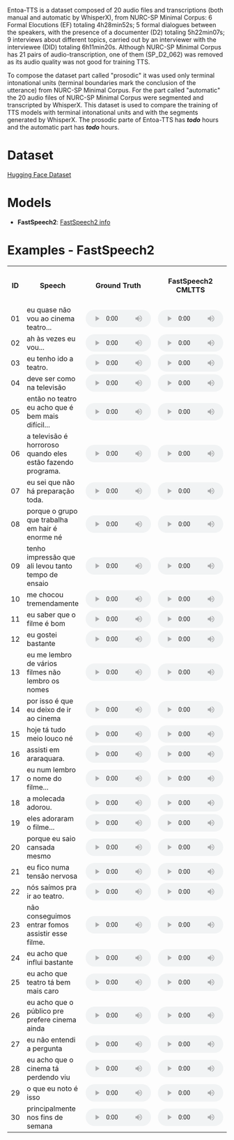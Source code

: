 Entoa-TTS is a dataset composed of 20 audio files and transcriptions (both manual and automatic by WhisperX), from NURC-SP Minimal Corpus: 6 Formal Elocutions (EF) totaling 4h28min52s; 5 formal dialogues between the speakers, with the presence of a documenter (D2) totaling 5h22min07s; 9 interviews about different topics, carried out by an interviewer with the interviewee (DID) totaling 6h11min20s. Although NURC-SP Minimal Corpus has 21 pairs of audio-transcription, one of them (SP_D2_062) was removed as its audio quality was not good for training TTS.

To compose the dataset part called "prosodic" it was used only terminal intonational units (terminal boundaries mark the conclusion of the utterance) from NURC-SP Minimal Corpus. For the part called "automatic" the 20 audio files of NURC-SP Minimal Corpus were segmented and transcripted by WhisperX. This dataset is used to compare the training of TTS models with terminal intonational units and with the segments generated by WhisperX.  The prosodic parte of Entoa-TTS has ___todo___ hours and the automatic part has ___todo___ hours.

# Dataset
[Hugging Face Dataset](https://huggingface.co/datasets/nilc-nlp/NURC-SP_ENTOA_TTS)

# Models
- **FastSpeech2**: [FastSpeech2 info](https://github.com/nilc-nlp/entoa-tts/tree/main/models/FastSpeech2)


# Examples - FastSpeech2 

<table>
  <tr>
    <th>ID</th>
    <th>Speech</th>
    <th>Ground Truth</th>
    <th>FastSpeech2 CMLTTS</th>
    <th>FastSpeech2 CMLTTS + ENTOA-PROSODIC</th>
    <th>FastSpeech2 CMLTTS + ENTOA-AUTOMATIC</th>
  </tr>
  
<tr>  
  <td>01</td> 
  <td>eu quase não vou ao cinema teatro...</td>
  <td><audio controls preload style="width: 150px; height:40px;"><source src="{{ 'experiments/ground_truth/SP_DID_234_seg_7.36_9.50.wav'}}" type="audio/mpeg"></audio></td>   
  <td><audio controls preload style="width: 150px; height:40px;"><source src="{{ 'experiments/FastSpeech2/output/cmltts/speaker_25/eu quase não vou ao cinema teatro....wav'}}" type="audio/mpeg"></audio></td>   
  <td><audio controls preload style="width: 150px; height:40px;"><source src="{{ 'experiments/FastSpeech2/output/cmltts_entoa_pros/speaker_12249/eu quase não vou ao cinema teatro....wav'}}" type="audio/mpeg"></audio></td>   
  <td><audio controls preload style="width: 150px; height:40px;"><source src="{{ 'experiments/FastSpeech2/output/cmltts_entoa_auto/speaker_12249/eu quase não vou ao cinema teatro....wav'}}" type="audio/mpeg"></audio></td>   
</tr>

<tr>  
  <td>02</td>
  <td>ah às vezes eu vou... </td>
  <td><audio controls preload style="width: 150px; height:40px;"><source src="{{ 'experiments/ground_truth/SP_DID_234_seg_9.50_10.79.wav'}}" type="audio/mpeg"></audio></td>   
  <td><audio controls preload style="width: 150px; height:40px;"><source src="{{ 'experiments/FastSpeech2/output/cmltts/speaker_25/ah às vezes eu vou... .wav'}}" type="audio/mpeg"></audio></td>   
  <td><audio controls preload style="width: 150px; height:40px;"><source src="{{ 'experiments/FastSpeech2/output/cmltts_entoa_pros/speaker_12249/ah às vezes eu vou....wav'}}" type="audio/mpeg"></audio></td>   
  <td><audio controls preload style="width: 150px; height:40px;"><source src="{{ 'experiments/FastSpeech2/output/cmltts_entoa_auto/speaker_12249/ah às vezes eu vou....wav'}}" type="audio/mpeg"></audio></td>   
</tr>

<tr>  
  <td>03</td>
  <td>eu tenho ido a teatro.</td>
  <td><audio controls preload style="width: 150px; height:40px;"><source src="{{ 'experiments/ground_truth/SP_DID_234_seg_20.58_21.49.wav'}}" type="audio/mpeg"></audio></td> 
  <td><audio controls preload style="width: 150px; height:40px;"><source src="{{ 'experiments/FastSpeech2/output/cmltts/speaker_25/eu tenho ido a teatro..wav'}}" type="audio/mpeg"></audio></td>   
  <td><audio controls preload style="width: 150px; height:40px;"><source src="{{ 'experiments/FastSpeech2/output/cmltts_entoa_pros/speaker_12249/eu tenho ido a teatro..wav'}}" type="audio/mpeg"></audio></td>   
  <td><audio controls preload style="width: 150px; height:40px;"><source src="{{ 'experiments/FastSpeech2/output/cmltts_entoa_auto/speaker_12249/eu tenho ido a teatro..wav'}}" type="audio/mpeg"></audio></td>   
</tr>

<tr>  
  <td>04</td>
  <td>deve ser como na televisão</td>
  <td><audio controls preload style="width: 150px; height:40px;"><source src="{{ 'experiments/ground_truth/SP_DID_234_seg_487.27_488.30.wav'}}" type="audio/mpeg"></audio></td> 
  <td><audio controls preload style="width: 150px; height:40px;"><source src="{{ 'experiments/FastSpeech2/output/cmltts/speaker_25/deve ser como na televisão.wav'}}" type="audio/mpeg"></audio></td>   
  <td><audio controls preload style="width: 150px; height:40px;"><source src="{{ 'experiments/FastSpeech2/output/cmltts_entoa_pros/speaker_12249/deve ser como na televisão.wav'}}" type="audio/mpeg"></audio></td>   
  <td><audio controls preload style="width: 150px; height:40px;"><source src="{{ 'experiments/FastSpeech2/output/cmltts_entoa_auto/speaker_12249/deve ser como na televisão.wav'}}" type="audio/mpeg"></audio></td>   
</tr>

<tr>  
  <td>05</td>
  <td>então no teatro eu acho que é bem mais difícil...</td>
  <td><audio controls preload style="width: 150px; height:40px;"><source src="{{ 'experiments/ground_truth/SP_DID_234_seg_567.37_570.67.wav'}}" type="audio/mpeg"></audio></td> 
  <td><audio controls preload style="width: 150px; height:40px;"><source src="{{ 'experiments/FastSpeech2/output/cmltts/speaker_25/então no teatro eu acho que é bem mais difícil....wav'}}" type="audio/mpeg"></audio></td>   
  <td><audio controls preload style="width: 150px; height:40px;"><source src="{{ 'experiments/FastSpeech2/output/cmltts_entoa_pros/speaker_12249/então no teatro eu acho que é bem mais difícil....wav'}}" type="audio/mpeg"></audio></td>   
  <td><audio controls preload style="width: 150px; height:40px;"><source src="{{ 'experiments/FastSpeech2/output/cmltts_entoa_auto/speaker_12249/então no teatro eu acho que é bem mais difícil....wav'}}" type="audio/mpeg"></audio></td>   
</tr>

<tr>  
  <td>06</td>
  <td>a televisão é horroroso quando eles estão fazendo programa.</td>
  <td><audio controls preload style="width: 150px; height:40px;"><source src="{{ 'experiments/ground_truth/SP_DID_234_seg_572.43_574.93.wav'}}" type="audio/mpeg"></audio></td> 
  <td><audio controls preload style="width: 150px; height:40px;"><source src="{{ 'experiments/FastSpeech2/output/cmltts/speaker_25/a televisão é horroroso quando eles estão fazendo programa..wav'}}" type="audio/mpeg"></audio></td>   
  <td><audio controls preload style="width: 150px; height:40px;"><source src="{{ 'experiments/FastSpeech2/output/cmltts_entoa_pros/speaker_12249/a televisão é horroroso quando eles estão fazendo programa..wav'}}" type="audio/mpeg"></audio></td>   
  <td><audio controls preload style="width: 150px; height:40px;"><source src="{{ 'experiments/FastSpeech2/output/cmltts_entoa_auto/speaker_12249/a televisão é horroroso quando eles estão fazendo programa..wav'}}" type="audio/mpeg"></audio></td>   
</tr>

<tr>  
  <td>07</td>
  <td>eu sei que não há preparação toda.</td>
  <td><audio controls preload style="width: 150px; height:40px;"><source src="{{ 'experiments/ground_truth/SP_DID_234_seg_749.16_751.35.wav'}}" type="audio/mpeg"></audio></td> 
  <td><audio controls preload style="width: 150px; height:40px;"><source src="{{ 'experiments/FastSpeech2/output/cmltts/speaker_25/eu sei que não há preparação toda..wav'}}" type="audio/mpeg"></audio></td>   
  <td><audio controls preload style="width: 150px; height:40px;"><source src="{{ 'experiments/FastSpeech2/output/cmltts_entoa_pros/speaker_12249/eu sei que não há preparação toda..wav'}}" type="audio/mpeg"></audio></td>   
  <td><audio controls preload style="width: 150px; height:40px;"><source src="{{ 'experiments/FastSpeech2/output/cmltts_entoa_auto/speaker_12249/eu sei que não há preparação toda..wav'}}" type="audio/mpeg"></audio></td>   
</tr>

<tr>  
  <td>08</td>
  <td>porque o grupo que trabalha em hair é enorme né</td>
  <td><audio controls preload style="width: 150px; height:40px;"><source src="{{ 'experiments/ground_truth/SP_DID_234_seg_791.94_793.72.wav'}}" type="audio/mpeg"></audio></td> 
  <td><audio controls preload style="width: 150px; height:40px;"><source src="{{ 'experiments/FastSpeech2/output/cmltts/speaker_25/porque o grupo que trabalha em hair é enorme né.wav'}}" type="audio/mpeg"></audio></td>   
  <td><audio controls preload style="width: 150px; height:40px;"><source src="{{ 'experiments/FastSpeech2/output/cmltts_entoa_pros/speaker_12249/porque o grupo que trabalha em hair é enorme né.wav'}}" type="audio/mpeg"></audio></td>   
  <td><audio controls preload style="width: 150px; height:40px;"><source src="{{ 'experiments/FastSpeech2/output/cmltts_entoa_auto/speaker_12249/porque o grupo que trabalha em hair é enorme né.wav'}}" type="audio/mpeg"></audio></td>   
</tr>

<tr>  
  <td>09</td>
  <td>tenho impressão que ali levou tanto tempo de ensaio</td>
  <td><audio controls preload style="width: 150px; height:40px;"><source src="{{ 'experiments/ground_truth/SP_DID_234_seg_798.97_800.89.wav'}}" type="audio/mpeg"></audio></td> 
  <td><audio controls preload style="width: 150px; height:40px;"><source src="{{ 'experiments/FastSpeech2/output/cmltts/speaker_25/tenho impressão que ali levou tanto tempo de ensaio.wav'}}" type="audio/mpeg"></audio></td>   
  <td><audio controls preload style="width: 150px; height:40px;"><source src="{{ 'experiments/FastSpeech2/output/cmltts_entoa_pros/speaker_12249/tenho impressão que ali levou tanto tempo de ensaio.wav'}}" type="audio/mpeg"></audio></td>   
  <td><audio controls preload style="width: 150px; height:40px;"><source src="{{ 'experiments/FastSpeech2/output/cmltts_entoa_auto/speaker_12249/tenho impressão que ali levou tanto tempo de ensaio.wav'}}" type="audio/mpeg"></audio></td>   
</tr>

<tr>  
  <td>10</td>
  <td>me chocou tremendamente</td>
  <td><audio controls preload style="width: 150px; height:40px;"><source src="{{ 'experiments/ground_truth/SP_DID_234_seg_838.92_840.07.wav'}}" type="audio/mpeg"></audio></td> 
  <td><audio controls preload style="width: 150px; height:40px;"><source src="{{ 'experiments/FastSpeech2/output/cmltts/speaker_25/me chocou tremendamente.wav'}}" type="audio/mpeg"></audio></td>   
  <td><audio controls preload style="width: 150px; height:40px;"><source src="{{ 'experiments/FastSpeech2/output/cmltts_entoa_pros/speaker_12249/me chocou tremendamente.wav'}}" type="audio/mpeg"></audio></td>   
  <td><audio controls preload style="width: 150px; height:40px;"><source src="{{ 'experiments/FastSpeech2/output/cmltts_entoa_auto/speaker_12249/me chocou tremendamente.wav'}}" type="audio/mpeg"></audio></td>   
</tr>

<tr>  
  <td>11</td>
  <td>eu saber que o filme é bom</td>
  <td><audio controls preload style="width: 150px; height:40px;"><source src="{{ 'experiments/ground_truth/SP_DID_234_seg_997.24_998.36.wav'}}" type="audio/mpeg"></audio></td> 
  <td><audio controls preload style="width: 150px; height:40px;"><source src="{{ 'experiments/FastSpeech2/output/cmltts/speaker_25/eu saber que o filme é bom.wav'}}" type="audio/mpeg"></audio></td>   
  <td><audio controls preload style="width: 150px; height:40px;"><source src="{{ 'experiments/FastSpeech2/output/cmltts_entoa_pros/speaker_12249/eu saber que o filme é bom.wav'}}" type="audio/mpeg"></audio></td>   
  <td><audio controls preload style="width: 150px; height:40px;"><source src="{{ 'experiments/FastSpeech2/output/cmltts_entoa_auto/speaker_12249/eu saber que o filme é bom.wav'}}" type="audio/mpeg"></audio></td>   
</tr>

<tr>  
  <td>12</td>
  <td>eu gostei bastante</td>
  <td><audio controls preload style="width: 150px; height:40px;"><source src="{{ 'experiments/ground_truth/SP_DID_234_seg_1086.45_1087.34.wav'}}" type="audio/mpeg"></audio></td> 
  <td><audio controls preload style="width: 150px; height:40px;"><source src="{{ 'experiments/FastSpeech2/output/cmltts/speaker_25/eu gostei bastante.wav'}}" type="audio/mpeg"></audio></td>   
  <td><audio controls preload style="width: 150px; height:40px;"><source src="{{ 'experiments/FastSpeech2/output/cmltts_entoa_pros/speaker_12249/eu gostei bastante.wav'}}" type="audio/mpeg"></audio></td>   
  <td><audio controls preload style="width: 150px; height:40px;"><source src="{{ 'experiments/FastSpeech2/output/cmltts_entoa_auto/speaker_12249/eu gostei bastante.wav'}}" type="audio/mpeg"></audio></td>   
</tr>

<tr>  
  <td>13</td>
  <td>eu me lembro de vários filmes não lembro os nomes</td>
  <td><audio controls preload style="width: 150px; height:40px;"><source src="{{ 'experiments/ground_truth/SP_DID_234_seg_1176.36_1178.28.wav'}}" type="audio/mpeg"></audio></td> 
  <td><audio controls preload style="width: 150px; height:40px;"><source src="{{ 'experiments/FastSpeech2/output/cmltts/speaker_25/eu me lembro de vários filmes não lembro os nomes.wav'}}" type="audio/mpeg"></audio></td>   
  <td><audio controls preload style="width: 150px; height:40px;"><source src="{{ 'experiments/FastSpeech2/output/cmltts_entoa_pros/speaker_12249/eu me lembro de vários filmes não lembro os nomes.wav'}}" type="audio/mpeg"></audio></td>   
  <td><audio controls preload style="width: 150px; height:40px;"><source src="{{ 'experiments/FastSpeech2/output/cmltts_entoa_auto/speaker_12249/eu me lembro de vários filmes não lembro os nomes.wav'}}" type="audio/mpeg"></audio></td>   
</tr>

<tr>  
  <td>14</td>
  <td>por isso é que eu deixo de ir ao cinema</td>
  <td><audio controls preload style="width: 150px; height:40px;"><source src="{{ 'experiments/ground_truth/SP_DID_234_seg_1187.18_1188.64.wav'}}" type="audio/mpeg"></audio></td> 
  <td><audio controls preload style="width: 150px; height:40px;"><source src="{{ 'experiments/FastSpeech2/output/cmltts/speaker_25/por isso é que eu deixo de ir ao cinema.wav'}}" type="audio/mpeg"></audio></td>   
  <td><audio controls preload style="width: 150px; height:40px;"><source src="{{ 'experiments/FastSpeech2/output/cmltts_entoa_pros/speaker_12249/por isso é que eu deixo de ir ao cinema.wav'}}" type="audio/mpeg"></audio></td>   
  <td><audio controls preload style="width: 150px; height:40px;"><source src="{{ 'experiments/FastSpeech2/output/cmltts_entoa_auto/speaker_12249/por isso é que eu deixo de ir ao cinema.wav'}}" type="audio/mpeg"></audio></td>   
</tr>

<tr>  
  <td>15</td>
  <td>hoje tá tudo meio louco né</td>
  <td><audio controls preload style="width: 150px; height:40px;"><source src="{{ 'experiments/ground_truth/SP_DID_234_seg_1203.43_1204.54.wav'}}" type="audio/mpeg"></audio></td> 
  <td><audio controls preload style="width: 150px; height:40px;"><source src="{{ 'experiments/FastSpeech2/output/cmltts/speaker_25/hoje tá tudo meio louco né.wav'}}" type="audio/mpeg"></audio></td>   
  <td><audio controls preload style="width: 150px; height:40px;"><source src="{{ 'experiments/FastSpeech2/output/cmltts_entoa_pros/speaker_12249/hoje tá tudo meio louco né.wav'}}" type="audio/mpeg"></audio></td>   
  <td><audio controls preload style="width: 150px; height:40px;"><source src="{{ 'experiments/FastSpeech2/output/cmltts_entoa_auto/speaker_12249/hoje tá tudo meio louco né.wav'}}" type="audio/mpeg"></audio></td>   
</tr>

<tr>  
  <td>16</td>
  <td>assisti em araraquara.</td>
  <td><audio controls preload style="width: 150px; height:40px;"><source src="{{ 'experiments/ground_truth/SP_DID_234_seg_1218.75_1219.65.wav'}}" type="audio/mpeg"></audio></td> 
  <td><audio controls preload style="width: 150px; height:40px;"><source src="{{ 'experiments/FastSpeech2/output/cmltts/speaker_25/assisti em araraquara..wav'}}" type="audio/mpeg"></audio></td>   
  <td><audio controls preload style="width: 150px; height:40px;"><source src="{{ 'experiments/FastSpeech2/output/cmltts_entoa_pros/speaker_12249/assisti em araraquara..wav'}}" type="audio/mpeg"></audio></td>   
  <td><audio controls preload style="width: 150px; height:40px;"><source src="{{ 'experiments/FastSpeech2/output/cmltts_entoa_auto/speaker_12249/assisti em araraquara..wav'}}" type="audio/mpeg"></audio></td>   
</tr>

<tr>  
  <td>17</td>
  <td>eu num lembro o nome do filme...</td>
  <td><audio controls preload style="width: 150px; height:40px;"><source src="{{ 'experiments/ground_truth/SP_DID_234_seg_1238.92_1240.34.wav'}}" type="audio/mpeg"></audio></td> 
  <td><audio controls preload style="width: 150px; height:40px;"><source src="{{ 'experiments/FastSpeech2/output/cmltts/speaker_25/eu num lembro o nome do filme....wav'}}" type="audio/mpeg"></audio></td>   
  <td><audio controls preload style="width: 150px; height:40px;"><source src="{{ 'experiments/FastSpeech2/output/cmltts_entoa_pros/speaker_12249/eu num lembro o nome do filme....wav'}}" type="audio/mpeg"></audio></td>   
  <td><audio controls preload style="width: 150px; height:40px;"><source src="{{ 'experiments/FastSpeech2/output/cmltts_entoa_auto/speaker_12249/eu num lembro o nome do filme....wav'}}" type="audio/mpeg"></audio></td>   
</tr>

<tr>  
  <td>18</td>
  <td>a molecada adorou.</td>
  <td><audio controls preload style="width: 150px; height:40px;"><source src="{{ 'experiments/ground_truth/SP_DID_234_seg_1221.63_1222.49.wav'}}" type="audio/mpeg"></audio></td> 
  <td><audio controls preload style="width: 150px; height:40px;"><source src="{{ 'experiments/FastSpeech2/output/cmltts/speaker_25/a molecada adorou..wav'}}" type="audio/mpeg"></audio></td>   
  <td><audio controls preload style="width: 150px; height:40px;"><source src="{{ 'experiments/FastSpeech2/output/cmltts_entoa_pros/speaker_12249/a molecada adorou..wav'}}" type="audio/mpeg"></audio></td>   
  <td><audio controls preload style="width: 150px; height:40px;"><source src="{{ 'experiments/FastSpeech2/output/cmltts_entoa_auto/speaker_12249/a molecada adorou..wav'}}" type="audio/mpeg"></audio></td>   
</tr>

<tr>  
  <td>19</td>
  <td>eles adoraram o filme...</td>
  <td><audio controls preload style="width: 150px; height:40px;"><source src="{{ 'experiments/ground_truth/SP_DID_234_seg_1223.27_1224.60.wav'}}" type="audio/mpeg"></audio></td> 
  <td><audio controls preload style="width: 150px; height:40px;"><source src="{{ 'experiments/FastSpeech2/output/cmltts/speaker_25/eles adoraram o filme....wav'}}" type="audio/mpeg"></audio></td>   
  <td><audio controls preload style="width: 150px; height:40px;"><source src="{{ 'experiments/FastSpeech2/output/cmltts_entoa_pros/speaker_12249/eles adoraram o filme....wav'}}" type="audio/mpeg"></audio></td>   
  <td><audio controls preload style="width: 150px; height:40px;"><source src="{{ 'experiments/FastSpeech2/output/cmltts_entoa_auto/speaker_12249/eles adoraram o filme....wav'}}" type="audio/mpeg"></audio></td>   
</tr>

<tr>  
  <td>20</td>
  <td>porque eu saio cansada mesmo</td>
  <td><audio controls preload style="width: 150px; height:40px;"><source src="{{ 'experiments/ground_truth/SP_DID_234_seg_1268.89_1270.11.wav'}}" type="audio/mpeg"></audio></td> 
  <td><audio controls preload style="width: 150px; height:40px;"><source src="{{ 'experiments/FastSpeech2/output/cmltts/speaker_25/porque eu saio cansada mesmo.wav'}}" type="audio/mpeg"></audio></td>   
  <td><audio controls preload style="width: 150px; height:40px;"><source src="{{ 'experiments/FastSpeech2/output/cmltts_entoa_pros/speaker_12249/porque eu saio cansada mesmo.wav'}}" type="audio/mpeg"></audio></td>   
  <td><audio controls preload style="width: 150px; height:40px;"><source src="{{ 'experiments/FastSpeech2/output/cmltts_entoa_auto/speaker_12249/porque eu saio cansada mesmo.wav'}}" type="audio/mpeg"></audio></td>   
</tr>

<tr>  
  <td>21</td>
  <td>eu fico numa tensão nervosa</td>
  <td><audio controls preload style="width: 150px; height:40px;"><source src="{{ 'experiments/ground_truth/SP_DID_234_seg_1270.11_1271.29.wav'}}" type="audio/mpeg"></audio></td> 
  <td><audio controls preload style="width: 150px; height:40px;"><source src="{{ 'experiments/FastSpeech2/output/cmltts/speaker_25/eu fico numa tensão nervosa.wav'}}" type="audio/mpeg"></audio></td>   
  <td><audio controls preload style="width: 150px; height:40px;"><source src="{{ 'experiments/FastSpeech2/output/cmltts_entoa_pros/speaker_12249/eu fico numa tensão nervosa.wav'}}" type="audio/mpeg"></audio></td>   
  <td><audio controls preload style="width: 150px; height:40px;"><source src="{{ 'experiments/FastSpeech2/output/cmltts_entoa_auto/speaker_12249/eu fico numa tensão nervosa.wav'}}" type="audio/mpeg"></audio></td> 
  
</tr>

<tr>  
  <td>22</td>
  <td>nós saímos pra ir ao teatro.</td>
  <td><audio controls preload style="width: 150px; height:40px;"><source src="{{ 'experiments/ground_truth/SP_DID_234_seg_1294.60_1295.66.wav'}}" type="audio/mpeg"></audio></td> 
  <td><audio controls preload style="width: 150px; height:40px;"><source src="{{ 'experiments/FastSpeech2/output/cmltts/speaker_25/nós saímos pra ir ao teatro..wav'}}" type="audio/mpeg"></audio></td>   
  <td><audio controls preload style="width: 150px; height:40px;"><source src="{{ 'experiments/FastSpeech2/output/cmltts_entoa_pros/speaker_12249/nós saímos pra ir ao teatro..wav'}}" type="audio/mpeg"></audio></td>   
  <td><audio controls preload style="width: 150px; height:40px;"><source src="{{ 'experiments/FastSpeech2/output/cmltts_entoa_auto/speaker_12249/nós saímos pra ir ao teatro..wav'}}" type="audio/mpeg"></audio></td>   
</tr>

<tr>  
  <td>23</td>
  <td>não conseguimos entrar fomos assistir esse filme.</td>
  <td><audio controls preload style="width: 150px; height:40px;"><source src="{{ 'experiments/ground_truth/SP_DID_234_seg_1296.22_1297.96.wav'}}" type="audio/mpeg"></audio></td> 
  <td><audio controls preload style="width: 150px; height:40px;"><source src="{{ 'experiments/FastSpeech2/output/cmltts/speaker_25/não conseguimos entrar fomos assistir esse filme..wav'}}" type="audio/mpeg"></audio></td>   
  <td><audio controls preload style="width: 150px; height:40px;"><source src="{{ 'experiments/FastSpeech2/output/cmltts_entoa_pros/speaker_12249/não conseguimos entrar fomos assistir esse filme..wav'}}" type="audio/mpeg"></audio></td>   
  <td><audio controls preload style="width: 150px; height:40px;"><source src="{{ 'experiments/FastSpeech2/output/cmltts_entoa_auto/speaker_12249/não conseguimos entrar fomos assistir esse filme..wav'}}" type="audio/mpeg"></audio></td>   
</tr>

<tr>  
  <td>24</td>
  <td>eu acho que influi bastante</td>
  <td><audio controls preload style="width: 150px; height:40px;"><source src="{{ 'experiments/ground_truth/SP_DID_234_seg_1325.38_1326.62.wav'}}" type="audio/mpeg"></audio></td> 
  <td><audio controls preload style="width: 150px; height:40px;"><source src="{{ 'experiments/FastSpeech2/output/cmltts/speaker_25/eu acho que influi bastante.wav'}}" type="audio/mpeg"></audio></td>   
  <td><audio controls preload style="width: 150px; height:40px;"><source src="{{ 'experiments/FastSpeech2/output/cmltts_entoa_pros/speaker_12249/eu acho que influi bastante.wav'}}" type="audio/mpeg"></audio></td>   
  <td><audio controls preload style="width: 150px; height:40px;"><source src="{{ 'experiments/FastSpeech2/output/cmltts_entoa_auto/speaker_12249/eu acho que influi bastante.wav'}}" type="audio/mpeg"></audio></td>   
</tr>

<tr>  
  <td>25</td> 
  <td>eu acho que teatro tá bem mais caro</td>
  <td><audio controls preload style="width: 150px; height:40px;"><source src="{{ 'experiments/ground_truth/SP_DID_234_seg_1560.80_1562.37.wav'}}" type="audio/mpeg"></audio></td> 
  <td><audio controls preload style="width: 150px; height:40px;"><source src="{{ 'experiments/FastSpeech2/output/cmltts/speaker_25/eu acho que teatro tá bem mais caro.wav'}}" type="audio/mpeg"></audio></td>   
  <td><audio controls preload style="width: 150px; height:40px;"><source src="{{ 'experiments/FastSpeech2/output/cmltts_entoa_pros/speaker_12249/eu acho que teatro tá bem mais caro.wav'}}" type="audio/mpeg"></audio></td>   
  <td><audio controls preload style="width: 150px; height:40px;"><source src="{{ 'experiments/FastSpeech2/output/cmltts_entoa_auto/speaker_12249/eu acho que teatro tá bem mais caro.wav'}}" type="audio/mpeg"></audio></td>   
</tr>

<tr>  
  <td>26</td>  
  <td>eu acho que o público pre prefere cinema ainda</td-->  
  <td><audio controls preload style="width: 150px; height:40px;"><source src="{{ 'experiments/ground_truth/SP_DID_234_seg_1574.34_1576.29.wav'}}" type="audio/mpeg"></audio></td> 
  <td><audio controls preload style="width: 150px; height:40px;"><source src="{{ 'experiments/FastSpeech2/output/cmltts/speaker_25/eu acho que o público pre prefere cinema ainda.wav'}}" type="audio/mpeg"></audio></td>   
  <td><audio controls preload style="width: 150px; height:40px;"><source src="{{ 'experiments/FastSpeech2/output/cmltts_entoa_pros/speaker_12249/eu acho que o público pre prefere cinema ainda.wav'}}" type="audio/mpeg"></audio></td>   
  <td><audio controls preload style="width: 150px; height:40px;"><source src="{{ 'experiments/FastSpeech2/output/cmltts_entoa_auto/speaker_12249/eu acho que o público pre prefere cinema ainda.wav'}}" type="audio/mpeg"></audio></td>   
</tr>

<tr>  
  <td>27</td> 
  <td>eu não entendi a pergunta</td-->  
  <td><audio controls preload style="width: 150px; height:40px;"><source src="{{ 'experiments/ground_truth/SP_DID_234_seg_1786.32_1787.49.wav'}}" type="audio/mpeg"></audio></td> 
  <td><audio controls preload style="width: 150px; height:40px;"><source src="{{ 'experiments/FastSpeech2/output/cmltts/speaker_25/eu não entendi a pergunta.wav'}}" type="audio/mpeg"></audio></td>   
  <td><audio controls preload style="width: 150px; height:40px;"><source src="{{ 'experiments/FastSpeech2/output/cmltts_entoa_pros/speaker_12249/eu não entendi a pergunta.wav'}}" type="audio/mpeg"></audio></td>   
  <td><audio controls preload style="width: 150px; height:40px;"><source src="{{ 'experiments/FastSpeech2/output/cmltts_entoa_auto/speaker_12249/eu não entendi a pergunta.wav'}}" type="audio/mpeg"></audio></td>   
</tr>

<tr>  
  <td>28</td>  
  <td>eu acho que o cinema tá perdendo viu</td> 
  <td><audio controls preload style="width: 150px; height:40px;"><source src="{{ 'experiments/ground_truth/SP_DID_234_seg_1935.41_1937.01.wav'}}" type="audio/mpeg"></audio></td>   
  <td><audio controls preload style="width: 150px; height:40px;"><source src="{{ 'experiments/FastSpeech2/output/cmltts/speaker_25/eu acho que o cinema tá perdendo viu.wav'}}" type="audio/mpeg"></audio></td>   
  <td><audio controls preload style="width: 150px; height:40px;"><source src="{{ 'experiments/FastSpeech2/output/cmltts_entoa_pros/speaker_12249/eu acho que o cinema tá perdendo viu.wav'}}" type="audio/mpeg"></audio></td>   
  <td><audio controls preload style="width: 150px; height:40px;"><source src="{{ 'experiments/FastSpeech2/output/cmltts_entoa_auto/speaker_12249/eu acho que o cinema tá perdendo viu.wav'}}" type="audio/mpeg"></audio></td>   
</tr>

<tr>  
  <td>29</td> 
  <td>o que eu noto é isso</td-->  
  <td><audio controls preload style="width: 150px; height:40px;"><source src="{{ 'experiments/ground_truth/SP_DID_234_seg_2007.04_2007.78.wav'}}" type="audio/mpeg"></audio></td>   
  <td><audio controls preload style="width: 150px; height:40px;"><source src="{{ 'experiments/FastSpeech2/output/cmltts/speaker_25/o que eu noto é isso.wav'}}" type="audio/mpeg"></audio></td>   
  <td><audio controls preload style="width: 150px; height:40px;"><source src="{{ 'experiments/FastSpeech2/output/cmltts_entoa_pros/speaker_12249/o que eu noto é isso.wav'}}" type="audio/mpeg"></audio></td>   
  <td><audio controls preload style="width: 150px; height:40px;"><source src="{{ 'experiments/FastSpeech2/output/cmltts_entoa_auto/speaker_12249/o que eu noto é isso.wav'}}" type="audio/mpeg"></audio></td>   
</tr>

<tr>  
  <td>30</td> 
  <td>principalmente nos fins de semana</td-->  
  <td><audio controls preload style="width: 150px; height:40px;"><source src="{{ 'experiments/ground_truth/SP_DID_234_seg_2121.79_2123.22.wav'}}" type="audio/mpeg"></audio></td>   
  <td><audio controls preload style="width: 150px; height:40px;"><source src="{{ 'experiments/FastSpeech2/output/cmltts/speaker_25/principalmente nos fins de semana.wav'}}" type="audio/mpeg"></audio></td>   
  <td><audio controls preload style="width: 150px; height:40px;"><source src="{{ 'experiments/FastSpeech2/output/cmltts_entoa_pros/speaker_12249/principalmente nos fins de semana.wav'}}" type="audio/mpeg"></audio></td>   
  <td><audio controls preload style="width: 150px; height:40px;"><source src="{{ 'experiments/FastSpeech2/output/cmltts_entoa_auto/speaker_12249/principalmente nos fins de semana.wav'}}" type="audio/mpeg"></audio></td>   
</tr>

 
</table>
